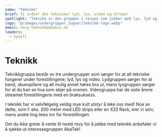 ```yaml
---
name: "Teknikk"
brief: Vi ordner det tekniske! Lyd, lys, video og stream!
spotlight: "Teknikk er den gruppen i revyen som jobber med lys, lyd og video. Vi har mye kult utstyr, som 200 meter med ledstrips!"
logo: "@/images/undergrupper_logoer/teknikk-logo.webp"
email: revy-teknikk@abakus.no
leaders:
  - nyvoll
---
```


# Teknikk

Teknikkgruppa består av tre undergrupper som sørger for at alt tekniske fungerer under forestillingene; lyd, lys og video. Lydgruppen sørger for at band, skuespillere og alt mulig annet høres bra ut, mens lysgruppen sørger for at du kan se hva som skjer på scenen. Videogruppa har de siste årene streamet forestillingene med en braksuksess.

I teknikk har vi selvfølgelig veldig mye kult utstyr å leke oss med! Noe av dette, som f. eks. 200 meter med LED strips eller en X32 Rack, eier vi selv, mens andre ting leies inn for forestillingen.

Om du ikke greier å vente til neste revy for å jobbe med teknikk anbefaler vi å sjekke ut interessegruppen AbaTek!
